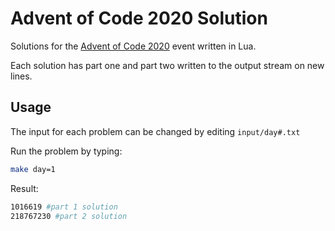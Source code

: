 # Advent of Code 2020 Solution

Solutions for the [Advent of Code 2020](https://adventofcode.com/2020) event written in Lua.

Each solution has part one and part two written to the output stream on new lines.

## Usage

The input for each problem can be changed by editing `input/day#.txt`

Run the problem by typing:
```bash
make day=1
```

Result:
```bash
1016619 #part 1 solution
218767230 #part 2 solution
```